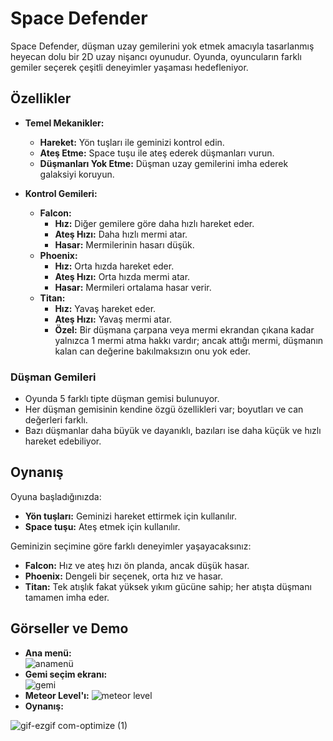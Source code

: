 # Space Defender

Space Defender, düşman uzay gemilerini yok etmek amacıyla tasarlanmış heyecan dolu bir 2D uzay nişancı oyunudur. Oyunda, oyuncuların farklı gemiler seçerek çeşitli deneyimler yaşaması hedefleniyor.

## Özellikler

- **Temel Mekanikler:**
  - **Hareket:** Yön tuşları ile geminizi kontrol edin.
  - **Ateş Etme:** Space tuşu ile ateş ederek düşmanları vurun.
  - **Düşmanları Yok Etme:** Düşman uzay gemilerini imha ederek galaksiyi koruyun.

- **Kontrol Gemileri:**
  - **Falcon:**  
    - **Hız:** Diğer gemilere göre daha hızlı hareket eder.
    - **Ateş Hızı:** Daha hızlı mermi atar.
    - **Hasar:** Mermilerinin hasarı düşük.
  - **Phoenix:**  
    - **Hız:** Orta hızda hareket eder.
    - **Ateş Hızı:** Orta hızda mermi atar.
    - **Hasar:** Mermileri ortalama hasar verir.
  - **Titan:**  
    - **Hız:** Yavaş hareket eder.
    - **Ateş Hızı:** Yavaş mermi atar.
    - **Özel:** Bir düşmana çarpana veya mermi ekrandan çıkana kadar yalnızca 1 mermi atma hakkı vardır; ancak attığı mermi, düşmanın kalan can değerine bakılmaksızın onu yok eder.

### Düşman Gemileri
- Oyunda 5 farklı tipte düşman gemisi bulunuyor.
- Her düşman gemisinin kendine özgü özellikleri var; boyutları ve can değerleri farklı.
- Bazı düşmanlar daha büyük ve dayanıklı, bazıları ise daha küçük ve hızlı hareket edebiliyor.

## Oynanış

Oyuna başladığınızda:
- **Yön tuşları:** Geminizi hareket ettirmek için kullanılır.
- **Space tuşu:** Ateş etmek için kullanılır.

Geminizin seçimine göre farklı deneyimler yaşayacaksınız:
- **Falcon:** Hız ve ateş hızı ön planda, ancak düşük hasar.
- **Phoenix:** Dengeli bir seçenek, orta hız ve hasar.
- **Titan:** Tek atışlık fakat yüksek yıkım gücüne sahip; her atışta düşmanı tamamen imha eder.

## Görseller ve Demo

- **Ana menü:**  
![anamenü](https://github.com/user-attachments/assets/df1229b3-fa14-40cb-a68a-6c9bf5ff3250)
- **Gemi seçim ekranı:**  
![gemi](https://github.com/user-attachments/assets/277154aa-ff09-4d6c-89b8-cac37125e43a)
- **Meteor Level'ı:** 
![meteor level](https://github.com/user-attachments/assets/eec6a91e-e1dc-410d-a865-c4e222324642)
- **Oynanış:**

![gif-ezgif com-optimize (1)](https://github.com/user-attachments/assets/763d1785-6e1f-4a22-a6d8-1ce5f206d34d)




